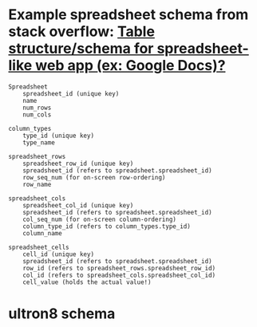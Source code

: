 # Example spreadsheet schema from stack overflow: [Table structure/schema for spreadsheet-like web app (ex: Google Docs)?](https://dba.stackexchange.com/questions/13047/table-structure-schema-for-spreadsheet-like-web-app-ex-google-docs)

```
Spreadsheet
    spreadsheet_id (unique key)
    name
    num_rows
    num_cols

column_types
    type_id (unique key)
    type_name

spreadsheet_rows
    spreadsheet_row_id (unique key)
    spreadsheet_id (refers to spreadsheet.spreadsheet_id)
    row_seq_num (for on-screen row-ordering)
    row_name

spreadsheet_cols
    spreadsheet_col_id (unique key)
    spreadsheet_id (refers to spreadsheet.spreadsheet_id)
    col_seq_num (for on-screen column-ordering)
    column_type_id (refers to column_types.type_id)
    column_name

spreadsheet_cells
    cell_id (unique key)
    spreadsheet_id (refers to spreadsheet.spreadsheet_id)
    row_id (refers to spreadsheet_rows.spreadsheet_row_id)
    col_id (refers to spreadsheet_cols.spreadsheet_col_id)
    cell_value (holds the actual value!)
```

# ultron8 schema

